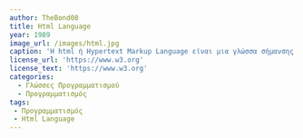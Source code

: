 ```yaml
---
author: TheBond08
title: Html Language
year: 1989
image_url: /images/html.jpg
caption: 'Η html ή Hypertext Markup Language είναι μια γλώσσα σήμανσης (Markup language) που ορίζει τη δομή των ιστοσελίδων. Η HTML γράφεται υπό μορφή στοιχείων HTML τα οποία αποτελούνται από ετικέτες (tags), οι οποίες περικλείονται μέσα σε σύμβολα «μεγαλύτερο από» και «μικρότερο από» (για παράδειγμα <html>), μέσα στο περιεχόμενο της ιστοσελίδας.'
license_url: 'https://www.w3.org'
license_text: 'https://www.w3.org'
categories:
  - Γλώσσες Προγραμματισμού
  - Προγραμματισμός
tags:
 - Προγραμματισμός
 - Html Language
---
```

